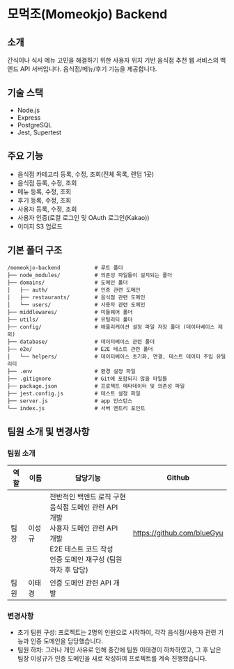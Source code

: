 # 모먹조(Momeokjo) Backend

## 소개

간식이나 식사 메뉴 고민을 해결하기 위한 사용자 위치 기반 음식점 추천 웹 서비스의 백엔드 API 서버입니다. 음식점/메뉴/후기 기능을 제공합니다.

## 기술 스택

- Node.js
- Express
- PostgreSQL
- Jest, Supertest

## 주요 기능

- 음식점 카테고리 등록, 수정, 조회(전체 목록, 랜덤 1곳)
- 음식점 등록, 수정, 조회
- 메뉴 등록, 수정, 조회
- 후기 등록, 수정, 조회
- 사용자 등록, 수정, 조회
- 사용자 인증(로컬 로그인 및 OAuth 로그인(Kakao))
- 이미지 S3 업로드

## 기본 폴더 구조

```
/momeokjo-backend           # 루트 폴더
├── node_modules/           # 의존성 파일들이 설치되는 폴더
├── domains/                # 도메인 폴더
│   ├── auth/               # 인증 관련 도메인
│   ├── restaurants/        # 음식점 관련 도메인
│   └── users/              # 사용자 관련 도메인
├── middlewares/            # 미들웨어 폴더
├── utils/                  # 유틸리티 폴더
├── config/                 # 애플리케이션 설정 파일 저장 폴더 (데이터베이스 제외)
├── database/               # 데이터베이스 관련 폴더
├── e2e/                    # E2E 테스트 관련 폴더
│   └── helpers/            # 데이터베이스 초기화, 연결, 테스트 데이터 주입 유틸리티
├── .env                    # 환경 설정 파일
├── .gitignore              # Git에 포함되지 않을 파일들
├── package.json            # 프로젝트 메타데이터 및 의존성 파일
├── jest.config.js          # 테스트 설정 파일
├── server.js               # app 인스턴스
└── index.js                # 서버 엔트리 포인트
```

## 팀원 소개 및 변경사항

### 팀원 소개

| 역할 | 이름   | 담당기능                                                                                                                                                           | Github                     |
| ---- | ------ | ------------------------------------------------------------------------------------------------------------------------------------------------------------------ | -------------------------- |
| 팀장 | 이성규 | 전반적인 백엔드 로직 구현<br/>음식점 도메인 관련 API 개발<br/>사용자 도메인 관련 API 개발<br/>E2E 테스트 코드 작성<br/>인증 도메인 재구성 (팀원 하차 후 담당)<br/> | https://github.com/blueGyu |
| 팀원 | 이태경 | 인증 도메인 관련 API 개발                                                                                                                                          |                            |

### 변경사항

- 초기 팀원 구성: 프로젝트는 2명의 인원으로 시작하여, 각각 음식점/사용자 관련 기능과 인증 도메인을 담당했습니다.
- 팀원 하차: 그러나 개인 사유로 인해 중간에 팀원 이태경이 하차하였고, 그 후 남은 팀장 이성규가 인증 도메인을 새로 작성하여 프로젝트를 계속 진행했습니다.

